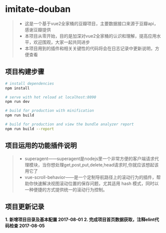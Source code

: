 # imitate-douban

> * 这是一个基于vue2全家桶的豆瓣项目，主要数据接口来源于豆瓣api，感谢豆瓣提供
> * 本项目从零开始，目的是加深对vue2全家桶的认识和理解，提高应用水平，欢迎围观，大家一起共同进步
> * 本项目用到的插件和相关关键性的代码将会在日志记录中更新说明，方便查看

## 项目构建步骤

``` bash
# install dependencies
npm install

# serve with hot reload at localhost:8090
npm run dev

# build for production with minification
npm run build

# build for production and view the bundle analyzer report
npm run build --report
```
## 项目运用的功能插件说明

> * superagent——superagent是nodejs里一个非常方便的客户端请求代理模块，当你想处理get,post,put,delete,head请求时,你就应该想起该用它了
> * vue-scroll-behavior——是一个定制导航路径上的滚动行为的插件，帮助你快速解决视图滚动位置的保存问题，尤其适用 hash 模式，同时以一种便捷的方式提供统一的滚动行为控制。

## 项目更新记录

**1. 新增项目目录及基本配置  2017-08-01**
**2. 完成项目首页数据获取，注释elint代码检查     2017-08-05**
